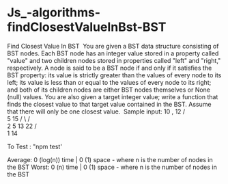# Js_-algorithms-findClosestValueInBst-BST
Find Closest Value In BST
​
You are given a BST data structure consisting of BST nodes. Each BST node has an integer value stored in a property called "value" and two children nodes stored in properties called "left" and "right," respectively. A node is said to be a BST node if and only if it satisfies the BST property: its value is strictly greater than the values of every node to its left; its value is less than or equal to the values of every node to its right; and both of its children nodes are either BST nodes themselves or None (null) values. You are also given a target integer value; write a function that finds the closest value to that target value contained in the BST. Assume that there will only be one closest value.
​
Sample input:
            10           , 12
          /       \
        5         15
      /    \     /      \
    2      5 13     22
  /                  \
1                    14


To Test : "npm test'

Average: 0 (log(n)) time | 0 (1) space - where n is the number of nodes in the BST
Worst: 0 (n) time | 0 (1) space - where n is the number of nodes in the BST











​
